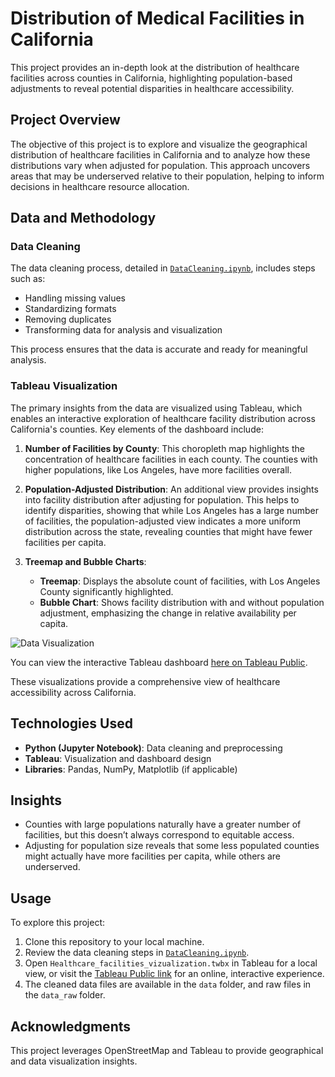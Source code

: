 
# Distribution of Medical Facilities in California

This project provides an in-depth look at the distribution of healthcare facilities across counties in California, 
highlighting population-based adjustments to reveal potential disparities in healthcare accessibility.

## Project Overview

The objective of this project is to explore and visualize the geographical distribution of healthcare facilities in 
California and to analyze how these distributions vary when adjusted for population. This approach uncovers areas that 
may be underserved relative to their population, helping to inform decisions in healthcare resource allocation.

## Data and Methodology

### Data Cleaning
The data cleaning process, detailed in [`DataCleaning.ipynb`](./DataCleaning.ipynb), includes steps such as:
- Handling missing values
- Standardizing formats
- Removing duplicates
- Transforming data for analysis and visualization

This process ensures that the data is accurate and ready for meaningful analysis.

### Tableau Visualization
The primary insights from the data are visualized using Tableau, which enables an interactive exploration of healthcare 
facility distribution across California's counties. Key elements of the dashboard include:

1. **Number of Facilities by County**: This choropleth map highlights the concentration of healthcare facilities in 
   each county. The counties with higher populations, like Los Angeles, have more facilities overall.

2. **Population-Adjusted Distribution**: An additional view provides insights into facility distribution after adjusting 
   for population. This helps to identify disparities, showing that while Los Angeles has a large number of facilities, 
   the population-adjusted view indicates a more uniform distribution across the state, revealing counties that might 
   have fewer facilities per capita.

3. **Treemap and Bubble Charts**:
   - **Treemap**: Displays the absolute count of facilities, with Los Angeles County significantly highlighted.
   - **Bubble Chart**: Shows facility distribution with and without population adjustment, emphasizing the change in 
     relative availability per capita.

![Data Visualization](./02_content/tableau_workbook/Healthcare_facilities_vizualization.jpg)

You can view the interactive Tableau dashboard [here on Tableau Public](<[Insert_Your_Tableau_Public_Link_Here](https://public.tableau.com/app/profile/craig.albuquerque3286/viz/Healthcare_facilities_vizualization/Distribution)>).

These visualizations provide a comprehensive view of healthcare accessibility across California.

## Technologies Used
- **Python (Jupyter Notebook)**: Data cleaning and preprocessing
- **Tableau**: Visualization and dashboard design
- **Libraries**: Pandas, NumPy, Matplotlib (if applicable)

## Insights
- Counties with large populations naturally have a greater number of facilities, but this doesn’t always correspond to 
  equitable access.
- Adjusting for population size reveals that some less populated counties might actually have more facilities per capita, 
  while others are underserved.

## Usage
To explore this project:
1. Clone this repository to your local machine.
2. Review the data cleaning steps in [`DataCleaning.ipynb`](./DataCleaning.ipynb).
3. Open `Healthcare_facilities_vizualization.twbx` in Tableau for a local view, or visit the [Tableau Public link](<Insert_Your_Tableau_Public_Link_Here>) 
   for an online, interactive experience.
4. The cleaned data files are available in the `data` folder, and raw files in the `data_raw` folder.

## Acknowledgments
This project leverages OpenStreetMap and Tableau to provide geographical and data visualization insights.

